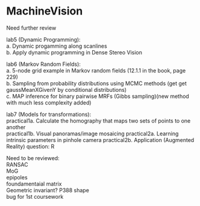 MachineVision
=============

Need further review

lab5 (Dynamic Programming):  
a. Dynamic progamming along scanlines  
b. Apply dynamic programming in Dense Stereo Vision

lab6 (Markov Random Fields):   
a. 5-node grid example in Markov random fields (12.1.1 in the book, page 229)  
b. Sampling from probability distributions using MCMC methods (get get gaussMeanXGivenY by conditional distributions)  
c. MAP inference for binary pairwise MRFs (Gibbs sampling)(new method with much less complexity added)

lab7 (Models for transformations):  
practical1a. Calculate the homography that maps two sets of points to one another  
practical1b. Visual panoramas/image mosaicing
practical2a. Learning intrinsic parameters in pinhole camera
practical2b. Application (Augmented Reality)
question: R




Need to be reviewed:  
RANSAC  
MoG  
epipoles  
foundamentaial matrix  
Geometric invariant? P388 shape  
bug for 1st coursework  
